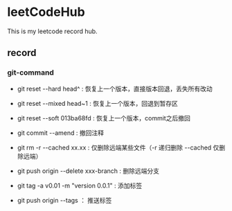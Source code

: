 # leetCodeHub
This is my leetcode record hub.
## record
### git-command
- git reset --hard  head^ : 恢复上一个版本，直接版本回退，丢失所有改动
- git reset --mixed head~1 : 恢复上一个版本，回退到暂存区
- git reset --soft 013ba68fd : 恢复上一个版本，commit之后撤回

- git commit --amend : 撤回注释

- git rm -r --cached xx.xx : 仅删除远端某些文件（-r 递归删除 --cached 仅删除远端）
- git push origin --delete xxx-branch : 删除远端分支

- git tag -a v0.01 -m "version 0.0.1" : 添加标签
- git push origin --tags ： 推送标签

